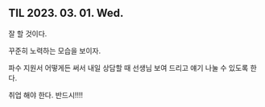 ## TIL 2023. 03. 01. Wed.

잘 할 것이다.

꾸준히 노력하는 모습을 보이자.

파수 지원서 어떻게든 써서 내일 상담할 때 선생님 보여 드리고 얘기 나눌 수 있도록 한다.

취업 해야 한다. 반드시!!!!
